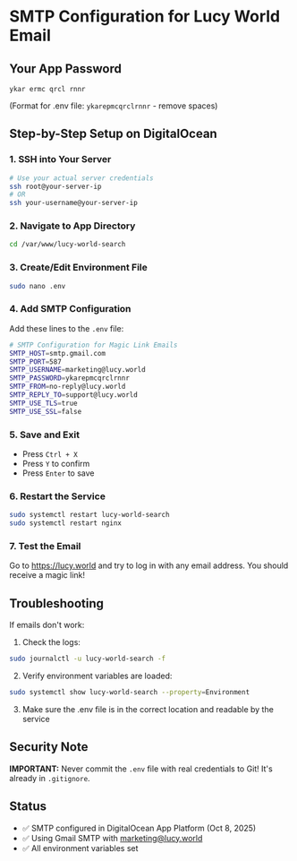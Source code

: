 # SMTP Configuration for Lucy World Email

## Your App Password

```text
ykar ermc qrcl rnnr
```

(Format for .env file: `ykarepmcqrclrnnr` - remove spaces)

## Step-by-Step Setup on DigitalOcean

### 1. SSH into Your Server

```bash
# Use your actual server credentials
ssh root@your-server-ip
# OR
ssh your-username@your-server-ip
```

### 2. Navigate to App Directory

```bash
cd /var/www/lucy-world-search
```

### 3. Create/Edit Environment File

```bash
sudo nano .env
```

### 4. Add SMTP Configuration

Add these lines to the `.env` file:

```bash
# SMTP Configuration for Magic Link Emails
SMTP_HOST=smtp.gmail.com
SMTP_PORT=587
SMTP_USERNAME=marketing@lucy.world
SMTP_PASSWORD=ykarepmcqrclrnnr
SMTP_FROM=no-reply@lucy.world
SMTP_REPLY_TO=support@lucy.world
SMTP_USE_TLS=true
SMTP_USE_SSL=false
```

### 5. Save and Exit

- Press `Ctrl + X`
- Press `Y` to confirm
- Press `Enter` to save

### 6. Restart the Service

```bash
sudo systemctl restart lucy-world-search
sudo systemctl restart nginx
```

### 7. Test the Email

Go to https://lucy.world and try to log in with any email address. You should receive a magic link!

## Troubleshooting

If emails don't work:

1. Check the logs:

```bash
sudo journalctl -u lucy-world-search -f
```

2. Verify environment variables are loaded:

```bash
sudo systemctl show lucy-world-search --property=Environment
```

3. Make sure the .env file is in the correct location and readable by the service

## Security Note

**IMPORTANT:** Never commit the `.env` file with real credentials to Git! It's already in `.gitignore`.

## Status

- ✅ SMTP configured in DigitalOcean App Platform (Oct 8, 2025)
- ✅ Using Gmail SMTP with marketing@lucy.world
- ✅ All environment variables set
